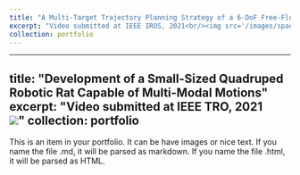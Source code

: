```yaml
---
title: "A Multi-Target Trajectory Planning Strategy of a 6-DoF Free-Floating Space Robot based on Reinforcement Learning"
excerpt: "Video submitted at IEEE IROS, 2021<br/><img src='/images/spacerobot_v3_cut.mp4'>"
collection: portfolio
---
```


---
title: "Development of a Small-Sized Quadruped Robotic Rat Capable of Multi-Modal Motions"
excerpt: "Video submitted at IEEE TRO, 2021<br/><img src='/images/spacerobot_v3_cut.mp4'>"
collection: portfolio
---

This is an item in your portfolio. It can be have images or nice text. If you name the file .md, it will be parsed as markdown. If you name the file .html, it will be parsed as HTML. 
